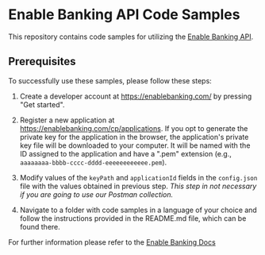 # Enable Banking API Code Samples

This repository contains code samples for utilizing the [Enable Banking API](https://api.enablebanking.com/).

## Prerequisites   

To successfully use these samples, please follow these steps:

1. Create a developer account at https://enablebanking.com/ by pressing "Get started".

2. Register a new application at https://enablebanking.com/cp/applications.
   If you opt to generate the private key for the application in the browser, the application's
   private key file will be downloaded to your computer. It will be named with the ID assigned to
   the application and have a ".pem" extension (e.g., `aaaaaaaa-bbbb-cccc-dddd-eeeeeeeeeeee.pem`).

4. Modify values of the `keyPath` and `applicationId` fields in the `config.json` file with the
   values obtained in previous step.
   *This step in not necessary if you are going to use our Postman collection.* 

5. Navigate to a folder with code samples in a language of your choice and follow the instructions
   provided in the README.md file, which can be found there.

For further information please refer to the [Enable Banking Docs](https://enablebanking.com/docs/)
